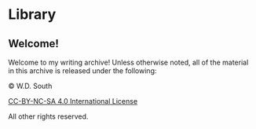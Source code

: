 # Library

## Welcome!

Welcome to my writing archive! Unless otherwise noted, all of the material in this archive is released under the following: 

&copy; W.D. South

[CC-BY-NC-SA 4.0 International License](https://creativecommons.org/licenses/by-nc-sa/4.0/deed.en)

All other rights reserved. 